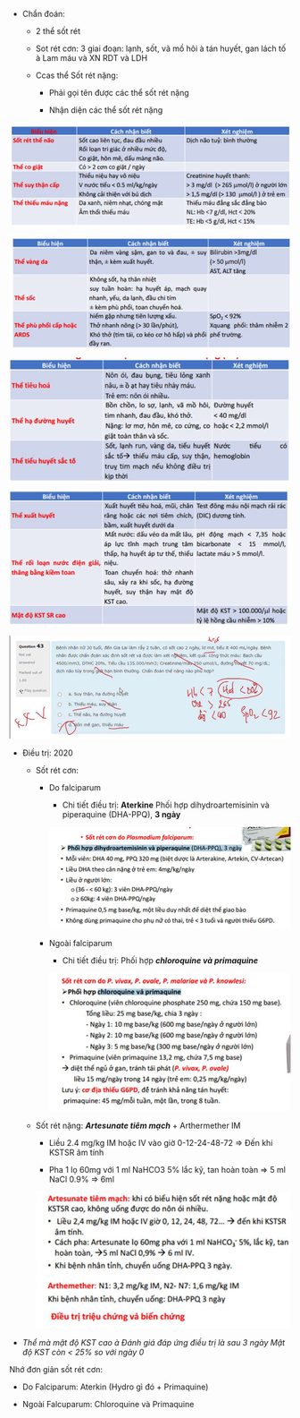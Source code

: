 - Chẩn đoán:
  
	- 2 thể sốt rét
  
	- Sot rét cơn: 3 giai đoạn: lạnh, sốt, vã mồ hôi à tán huyết, gan lách tố à Lam máu và XN RDT và LDH
  
	- Ccas thể Sốt rét nặng:
  
		- Phải gọi tên được các thể sốt rét nặng
  
		- Nhận diện các thể sốt rét nặng
  

  
![Buổi 15 - Hệ thận niệu - RL đa cơ quan (Nhi-Nhiễm)-1687423130429.jpeg](../../../200%20Files/image/image/Bu%E1%BB%95i%2015%20-%20H%E1%BB%87%20th%E1%BA%ADn%20ni%E1%BB%87u%20-%20RL%20%C4%91a%20c%C6%A1%20quan%20(Nhi-Nhi%E1%BB%85m)-1687423130429.jpeg)
  
![Buổi 15 - Hệ thận niệu - RL đa cơ quan (Nhi-Nhiễm)-1687423132959.jpeg](../../../200%20Files/image/image/Bu%E1%BB%95i%2015%20-%20H%E1%BB%87%20th%E1%BA%ADn%20ni%E1%BB%87u%20-%20RL%20%C4%91a%20c%C6%A1%20quan%20(Nhi-Nhi%E1%BB%85m)-1687423132959.jpeg)
  
![Buổi 15 - Hệ thận niệu - RL đa cơ quan (Nhi-Nhiễm)-1687423136278.jpeg](../../../200%20Files/image/image/Bu%E1%BB%95i%2015%20-%20H%E1%BB%87%20th%E1%BA%ADn%20ni%E1%BB%87u%20-%20RL%20%C4%91a%20c%C6%A1%20quan%20(Nhi-Nhi%E1%BB%85m)-1687423136278.jpeg)
  
![Buổi 15 - Hệ thận niệu - RL đa cơ quan (Nhi-Nhiễm)-1687423139520.jpeg](../../../200%20Files/image/image/Bu%E1%BB%95i%2015%20-%20H%E1%BB%87%20th%E1%BA%ADn%20ni%E1%BB%87u%20-%20RL%20%C4%91a%20c%C6%A1%20quan%20(Nhi-Nhi%E1%BB%85m)-1687423139520.jpeg)
  
![444](../../../200%20Files/image/image/Bu%E1%BB%95i%2015%20-%20H%E1%BB%87%20th%E1%BA%ADn%20ni%E1%BB%87u%20-%20RL%20%C4%91a%20c%C6%A1%20quan%20(Nhi-Nhi%E1%BB%85m)-1687423143073.jpeg)
  

  
- Điều trị: 2020
  
	- Sốt rét cơn:
  
		- Do falciparum
  
			- Chi tiết điều trị: **Aterkine** Phối hợp dihydroartemisinin và piperaquine (DHA-PPQ), **3 ngày**
  
			![444](../../../200%20Files/image/image/Bu%E1%BB%95i%2015%20-%20H%E1%BB%87%20th%E1%BA%ADn%20ni%E1%BB%87u%20-%20RL%20%C4%91a%20c%C6%A1%20quan%20(Nhi-Nhi%E1%BB%85m)-1687423153698.jpeg)
  
		- Ngoài falciparum
  
			- Chi tiết điều trị: Phối hợp **_chloroquine và primaquine_**
  
			![444](../../../200%20Files/image/image/Bu%E1%BB%95i%2015%20-%20H%E1%BB%87%20th%E1%BA%ADn%20ni%E1%BB%87u%20-%20RL%20%C4%91a%20c%C6%A1%20quan%20(Nhi-Nhi%E1%BB%85m)-1687423162211.jpeg)
  
	- Sốt rét nặng: **_Artesunate tiêm mạch_** + Arthermether IM
  
		- Liều 2.4 mg/kg IM hoặc IV vào giờ 0-12-24-48-72 => Đến khi KSTSR âm tính
  
		- Pha 1 lọ 60mg với 1 ml NaHCO3 5% lắc kỹ, tan hoàn toàn => 5 ml NaCl 0.9% => 6ml
  
		![444](../../../200%20Files/image/image/Bu%E1%BB%95i%2015%20-%20H%E1%BB%87%20th%E1%BA%ADn%20ni%E1%BB%87u%20-%20RL%20%C4%91a%20c%C6%A1%20quan%20(Nhi-Nhi%E1%BB%85m)-1687423170567.jpeg)
  
- _Thể mà mật độ KST cao_ _à Đánh giá đáp ứng điều trị là sau 3 ngày Mật độ KST còn < 25% so với ngày 0_
  

  
Nhớ đơn giản sốt rét cơn:
  
- Do Falciparum: Aterkin (Hydro gì đó + Primaquine)
  
- Ngoài Falcuparum: Chloroquine và Primaquine
  

  

  

  

  
